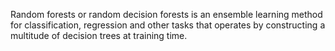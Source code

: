 Random forests or random decision forests is an ensemble learning method for classification, regression and other tasks that operates by constructing a multitude of decision trees at training time.

